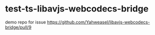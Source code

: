 # test-ts-libavjs-webcodecs-bridge

demo repo for issue https://github.com/Yahweasel/libavjs-webcodecs-bridge/pull/9
